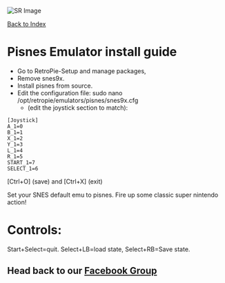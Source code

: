 ![SR Image](https://sinisterspatula.github.io/Retroflag-Gpi-Guides/images/SRimage-short.jpg)

[Back to Index](https://sinisterspatula.github.io/Retroflag-Gpi-Guides/)

# Pisnes Emulator install guide


* Go to RetroPie-Setup and manage packages,
* Remove snes9x.
* Install pisnes from source.
* Edit the configuration file: sudo nano /opt/retropie/emulators/pisnes/snes9x.cfg
  * (edit the joystick section to match):

```
[Joystick]
A_1=0
B_1=1
X_1=2
Y_1=3
L_1=4
R_1=5
START_1=7
SELECT_1=6
```
[Ctrl+O] (save) and [Ctrl+X] (exit)

Set your SNES default emu to pisnes. Fire up some classic super nintendo action!

# Controls:
Start+Select=quit. Select+LB=load state, Select+RB=Save state.

## Head back to our [Facebook Group](https://www.facebook.com/groups/SuperRetroPie/)
